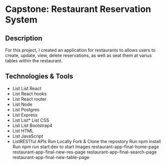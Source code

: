 # Capstone: Restaurant Reservation System
## Description
For this project, I created an application for restaurants to allows users to create, update, view, delete reservations, as well as seat them at varius tables within the restaurant.

## Technologies & Tools
* List List React
* List React hooks
* List React router
* List Node
* List Postgres
* List Express
* List List* List CSS
* List List Bootstrap4
* List HTML
* List JavaScript
* ListRESTful APIs
Run Locally
 Fork & Clone the repostory
 Run npm install
 Run npm run start:dev to start
Images
restaurant-app-final-home-page restaurant-app-final-new-res-page restaurant-app-final-search-page restaurant-app-final-new-table-page
